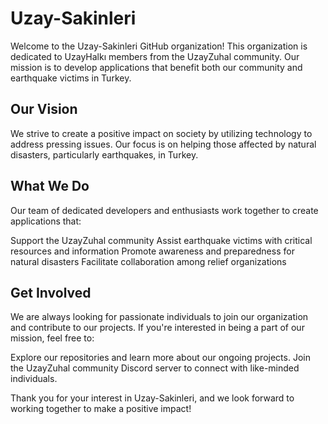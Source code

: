 # Uzay-Sakinleri

Welcome to the Uzay-Sakinleri GitHub organization! This organization is dedicated to UzayHalkı members from the UzayZuhal community. Our mission is to develop applications that benefit both our community and earthquake victims in Turkey.

## Our Vision
We strive to create a positive impact on society by utilizing technology to address pressing issues. Our focus is on helping those affected by natural disasters, particularly earthquakes, in Turkey.

## What We Do
Our team of dedicated developers and enthusiasts work together to create applications that:

Support the UzayZuhal community
Assist earthquake victims with critical resources and information
Promote awareness and preparedness for natural disasters
Facilitate collaboration among relief organizations

## Get Involved
We are always looking for passionate individuals to join our organization and contribute to our projects. If you're interested in being a part of our mission, feel free to:

Explore our repositories and learn more about our ongoing projects.
Join the UzayZuhal community Discord server to connect with like-minded individuals.

Thank you for your interest in Uzay-Sakinleri, and we look forward to working together to make a positive impact!
